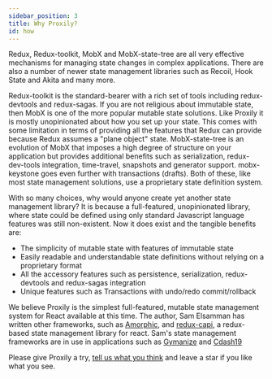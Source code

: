 ```yaml
---
sidebar_position: 3
title: Why Proxily?
id: how
---
```

Redux, Redux-toolkit, MobX and MobX-state-tree are all very effective mechanisms for managing state changes in complex applications. There are also a number of newer state management libraries such as Recoil, Hook State and Akita and many more.

Redux-toolkit is the standard-bearer with a rich set of tools including redux-devtools and redux-sagas. 
If you are not religious about immutable state, then MobX is one of the more popular mutable state solutions.  Like Proxily it is mostly unopinionated about how you set up your state.  This comes with some limitation in terms of providing all the features that Redux can provide because Redux assumes a "plane object" state.  MobX-state-tree is an evolution of MobX that imposes a high degree of structure on your application but provides additional benefits such as serialization, redux-dev-tools integration, time-travel, snapshots and generator support.  mobx-keystone goes even further with transactions (drafts).  Both of these, like most state management solutions, use a proprietary state definition system. 

With so many choices, why would anyone create yet another state management library?  It is because a full-featured, unopinionated library, where state could be defined using only standard Javascript language features was still non-existent.  Now it does exist and the tangible benefits are:

* The simplicity of mutable state with features of immutable state
* Easily readable and understandable state definitions without relying on a proprietary format
* All the accessory features such as persistence, serialization, redux-devtools and redux-sagas integration
* Unique features such as Transactions with undo/redo commit/rollback

We believe Proxily is the simplest full-featured, mutable state management system for React available at this time.  The author, Sam Elsamman has written other frameworks, such as [Amorphic](https://medium.com/haven-life/an-introduction-to-the-isomorphic-paradigm-using-amorphic-b7a8071ca11f), and [redux-capi](https://selsamman.github.io/redux-capi/docs/intro), a redux-based state management library for react. Sam's state management frameworks are in use in applications such as [Gymanize](https://gymanize.com/) and [Cdash19](https://cdash19.com/)


Please give Proxily a try, [tell us what you think](https://github.com/selsamman/proxily/discussions) and leave a star if you like what you see.



